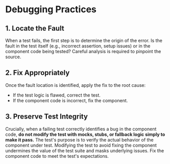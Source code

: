 # Debugging Practices

## 1. Locate the Fault

When a test fails, the first step is to determine the origin of the error. Is the fault in the test itself (e.g., incorrect assertion, setup issues) or in the component code being tested? Careful analysis is required to pinpoint the source.

## 2. Fix Appropriately

Once the fault location is identified, apply the fix to the root cause:
*   If the test logic is flawed, correct the test.
*   If the component code is incorrect, fix the component.

## 3. Preserve Test Integrity

Crucially, when a failing test correctly identifies a bug in the component code, **do not modify the test with mocks, stubs, or fallback logic simply to make it pass.** The test's purpose is to verify the actual behavior of the component under test. Modifying the test to avoid fixing the component undermines the value of the test suite and masks underlying issues. Fix the component code to meet the test's expectations.